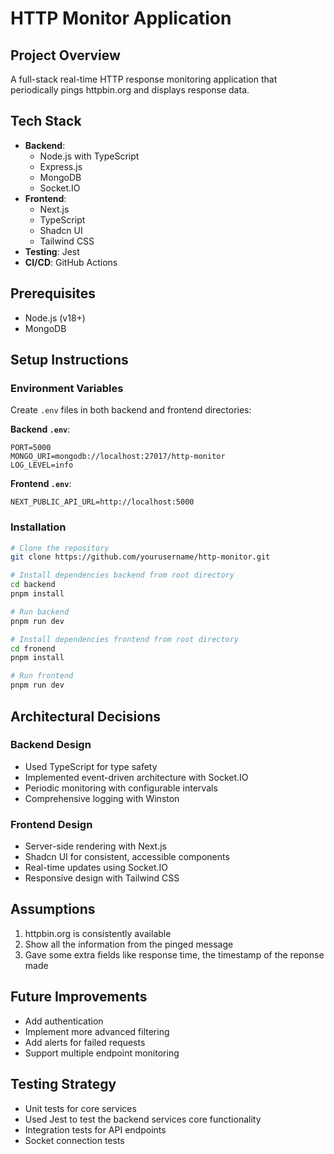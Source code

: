 # HTTP Monitor Application

## Project Overview
A full-stack real-time HTTP response monitoring application that periodically pings httpbin.org and displays response data.

## Tech Stack
- **Backend**: 
  - Node.js with TypeScript
  - Express.js
  - MongoDB
  - Socket.IO
- **Frontend**:
  - Next.js
  - TypeScript
  - Shadcn UI
  - Tailwind CSS
- **Testing**: Jest
- **CI/CD**: GitHub Actions

## Prerequisites
- Node.js (v18+)
- MongoDB

## Setup Instructions

### Environment Variables
Create `.env` files in both backend and frontend directories:

**Backend `.env`**:
```
PORT=5000
MONGO_URI=mongodb://localhost:27017/http-monitor
LOG_LEVEL=info
```

**Frontend `.env`**:
```
NEXT_PUBLIC_API_URL=http://localhost:5000
```

### Installation
```bash
# Clone the repository
git clone https://github.com/yourusername/http-monitor.git

# Install dependencies backend from root directory
cd backend
pnpm install

# Run backend
pnpm run dev

# Install dependencies frontend from root directory
cd fronend
pnpm install

# Run frontend
pnpm run dev
```

## Architectural Decisions

### Backend Design
- Used TypeScript for type safety
- Implemented event-driven architecture with Socket.IO
- Periodic monitoring with configurable intervals
- Comprehensive logging with Winston

### Frontend Design
- Server-side rendering with Next.js
- Shadcn UI for consistent, accessible components
- Real-time updates using Socket.IO
- Responsive design with Tailwind CSS

## Assumptions
1. httpbin.org is consistently available
2. Show  all the information from the pinged message
3. Gave some extra fields like response time, the timestamp of the reponse made

## Future Improvements
- Add authentication
- Implement more advanced filtering
- Add alerts for failed requests
- Support multiple endpoint monitoring

## Testing Strategy
- Unit tests for core services
- Used Jest to test the backend services core functionality
- Integration tests for API endpoints
- Socket connection tests
